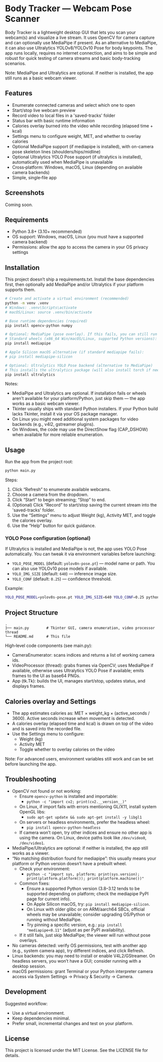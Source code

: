 # Body Tracker — Webcam Pose Scanner

Body Tracker is a lightweight desktop GUI that lets you scan your webcam(s) and visualize a live stream. It uses OpenCV for camera capture and can optionally use MediaPipe if present. As an alternative to MediaPipe, it can also use Ultralytics YOLOv8/YOLOv10 Pose for body keypoints. The app runs locally, requires no internet connection, and aims to be simple and robust for quick testing of camera streams and basic body-tracking scenarios.

Note: MediaPipe and Ultralytics are optional. If neither is installed, the app still runs as a basic webcam viewer.

## Features
- Enumerate connected cameras and select which one to open
- Start/stop live webcam preview
- Record video to local files in a 'saved-tracks' folder
- Status bar with basic runtime information
- Calories overlay burned into the video while recording (elapsed time + kcal)
- Settings menu to configure weight, MET, and whether to overlay calories
- Optional MediaPipe support (if mediapipe is installed), with on-camera pose skeleton lines (shoulders/hips/midline)
- Optional Ultralytics YOLO Pose support (if ultralytics is installed), automatically used when MediaPipe is unavailable
- Cross‑platform: Windows, macOS, Linux (depending on available camera backends)
- Simple, single‑file app

## Screenshots
Coming soon.

## Requirements
- Python 3.8+ (3.10+ recommended)
- OS support: Windows, macOS, Linux (you must have a supported camera backend)
- Permissions: allow the app to access the camera in your OS privacy settings

## Installation
This project doesn’t ship a requirements.txt. Install the base dependencies first, then optionally add MediaPipe and/or Ultralytics if your platform supports them.

```bash
# Create and activate a virtual environment (recommended)
python -m venv .venv
# Windows: .venv\Scripts\activate
# macOS/Linux: source .venv/bin/activate

# Base runtime dependencies (required)
pip install opencv-python numpy

# Optional: MediaPipe (pose overlay). If this fails, you can still run the app without it.
# Standard wheels (x86_64 Win/macOS/Linux, supported Python versions):
pip install mediapipe

# Apple Silicon macOS alternative (if standard mediapipe fails):
# pip install mediapipe-silicon

# Optional: Ultralytics YOLO Pose backend (alternative to MediaPipe)
# This installs the ultralytics package (will also install torch if needed)
pip install ultralytics
```

Notes:
- MediaPipe and Ultralytics are optional. If installation fails or wheels aren’t available for your platform/Python, just skip them — the app works as a basic webcam viewer.
- Tkinter usually ships with standard Python installers. If your Python build lacks Tkinter, install it via your OS package manager.
- On Linux you might need additional system packages for video backends (e.g., v4l2, gstreamer plugins).
- On Windows, the code may use the DirectShow flag (CAP_DSHOW) when available for more reliable enumeration.

## Usage
Run the app from the project root:

```bash
python main.py
```

Steps:
1. Click “Refresh” to enumerate available webcams.
2. Choose a camera from the dropdown.
3. Click “Start” to begin streaming; “Stop” to end.
4. (Optional) Click “Record” to start/stop saving the current stream into the 'saved-tracks' folder.
5. Use the “Settings” menu to adjust Weight (kg), Activity MET, and toggle the calories overlay.
6. Use the “Help” button for quick guidance.

### YOLO Pose configuration (optional)
If Ultralytics is installed and MediaPipe is not, the app uses YOLO Pose automatically. You can tweak it via environment variables before launching:

- `YOLO_POSE_MODEL` (default: `yolov8n-pose.pt`) — model name or path. You can also use YOLOv10 pose models if available.
- `YOLO_IMG_SIZE` (default: `640`) — inference image size.
- `YOLO_CONF` (default: `0.25`) — confidence threshold.

Example:

```bash
YOLO_POSE_MODEL=yolov8s-pose.pt YOLO_IMG_SIZE=640 YOLO_CONF=0.25 python main.py
```

## Project Structure
```
.
├── main.py        # Tkinter GUI, camera enumeration, video processor thread
└── README.md      # This file
```

High‑level code components (see main.py):
- CameraEnumerator: scans indices and returns a list of working camera ids.
- VideoProcessor (thread): grabs frames via OpenCV; uses MediaPipe if available, otherwise uses Ultralytics YOLO Pose if available; emits frames to the UI as base64 PNGs.
- App (tk.Tk): builds the UI, manages start/stop, updates status, and displays frames.

## Calories overlay and Settings
- The app estimates calories as: MET × weight_kg × (active_seconds / 3600). Active seconds increase when movement is detected.
- A calories overlay (elapsed time and kcal) is drawn on top of the video and is saved into the recorded file.
- Use the Settings menu to configure:
  - Weight (kg)
  - Activity MET
  - Toggle whether to overlay calories on the video

Note: For advanced users, environment variables still work and can be set before launching the app.

## Troubleshooting
- OpenCV not found or not working:
  - Ensure `opencv-python` is installed and importable:
    - `python -c "import cv2; print(cv2.__version__)"`
  - On Linux, if import fails with errors mentioning GL/X11, install system OpenGL libs:
    - `sudo apt-get update && sudo apt-get install -y libgl1`
  - On servers or headless environments, prefer the headless wheel:
    - `pip install opencv-python-headless`
  - If camera won’t open, try other indices and ensure no other app is using the camera. On Linux, device paths look like `/dev/video0`, `/dev/video1`.
- MediaPipe/Ultralytics are optional: if neither is installed, the app still works as a viewer.
- “No matching distribution found for mediapipe”: this usually means your platform or Python version doesn’t have a prebuilt wheel.
  - Check your environment:
    - `python -c "import sys, platform; print(sys.version); print(platform.platform()); print(platform.machine())"`
  - Common fixes:
    - Ensure a supported Python version (3.8–3.12 tends to be supported depending on platform; check the mediapipe PyPI page for current info).
    - On Apple Silicon macOS, try: `pip install mediapipe-silicon`.
    - On Linux with older glibc or on ARM/aarch64 SBCs, official wheels may be unavailable; consider upgrading OS/Python or running without MediaPipe.
    - Try pinning a specific version, e.g.: `pip install "mediapipe<0.11"` (adjust as per PyPI availability).
  - If it still fails, just skip MediaPipe; the viewer will run without pose overlays.
- No cameras detected: verify OS permissions, test with another app (e.g., system camera app), try different indices, and click Refresh.
- Linux backends: you may need to install or enable V4L2/GStreamer. On headless servers, you won’t have a GUI; consider running with a desktop session.
- macOS permissions: grant Terminal or your Python interpreter camera access via System Settings → Privacy & Security → Camera.

## Development
Suggested workflow:
- Use a virtual environment.
- Keep dependencies minimal.
- Prefer small, incremental changes and test on your platform.

## License
This project is licensed under the MIT License. See the LICENSE file for details.
